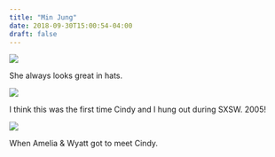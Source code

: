 ```yaml
---
title: "Min Jung"
date: 2018-09-30T15:00:54-04:00
draft: false
---
```


<img src="/photos/min_jung_kim/cindy_hat.jpg"/>

She always looks great in hats.

<img src="/photos/min_jung_kim/cindy_smooched.jpg"/>

I think this was the first time Cindy and I hung out during SXSW.  2005!

<img src="/photos/min_jung_kim/wyatt_and_amelia.jpg"/>

When Amelia & Wyatt got to meet Cindy.
